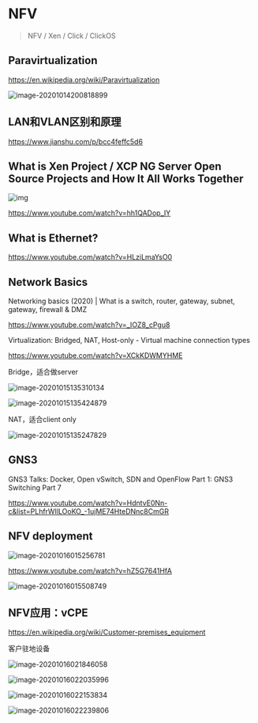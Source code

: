 # NFV

> NFV / Xen / Click / ClickOS

## Paravirtualization

https://en.wikipedia.org/wiki/Paravirtualization

![image-20201014200818899](2020-10-14-074051.assets/image-20201014200818899.png)

## LAN和VLAN区别和原理

https://www.jianshu.com/p/bcc4feffc5d6

## What is Xen Project / XCP NG Server Open Source Projects and How It All Works Together

![img](2020-10-14-074051.assets/featured_channel-1602681338169.jpg)

https://www.youtube.com/watch?v=hh1QADop_IY

## What is Ethernet?

https://www.youtube.com/watch?v=HLziLmaYsO0

## Network Basics

Networking basics (2020) | What is a switch, router, gateway, subnet, gateway, firewall & DMZ

https://www.youtube.com/watch?v=_IOZ8_cPgu8

Virtualization: Bridged, NAT, Host-only - Virtual machine connection types

https://www.youtube.com/watch?v=XCkKDWMYHME

Bridge，适合做server

![image-20201015135310134](2020-10-14-074051.assets/image-20201015135310134.png)

![image-20201015135424879](2020-10-14-074051.assets/image-20201015135424879.png)

NAT，适合client only

![image-20201015135247829](2020-10-14-074051.assets/image-20201015135247829.png)

## GNS3

GNS3 Talks: Docker, Open vSwitch, SDN and OpenFlow Part 1: GNS3 Switching Part 7

https://www.youtube.com/watch?v=HdntvE0Nn-c&list=PLhfrWIlLOoKO_-1ujME74HteDNnc8CmGR

## NFV deployment

![image-20201016015256781](2020-10-14-074051.assets/image-20201016015256781.png)

https://www.youtube.com/watch?v=hZ5G7641HfA

![image-20201016015508749](2020-10-14-074051.assets/image-20201016015508749.png)

## NFV应用：vCPE

https://en.wikipedia.org/wiki/Customer-premises_equipment

客户驻地设备

![image-20201016021846058](2020-10-14-074051.assets/image-20201016021846058.png)

![image-20201016022035996](2020-10-14-074051.assets/image-20201016022035996.png)

![image-20201016022153834](2020-10-14-074051.assets/image-20201016022153834.png)

![image-20201016022239806](2020-10-14-074051.assets/image-20201016022239806.png)